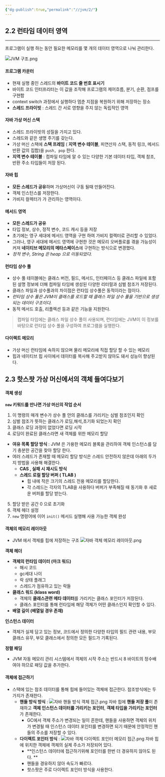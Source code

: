 ```yaml
---
{"dg-publish":true,"permalink":"//jvm/2/"}
---
```




## 2.2 런타임 데이터 영역
---
프로그램이 실행 하는 동안 필요한 메모리를 몇 개의 데이터 영역으로 나눠 관리한다.

![JVM 구조.png](/img/user/0.%20%EC%9D%B4%EB%AF%B8%EC%A7%80/JVM%20%EA%B5%AC%EC%A1%B0.png)

####  프로그램 카운터
- 현재 실행 중인 스레드의 **바이트 코드 줄 번호 표시기**
- 바이트 코드 인터프리터는 이 값을 조작해  프로그램의 제어흐름, 분기, 순환, 점프를 구현함
- context switch 과정에서 실행하다 멈춘 지점을 복원하기 위해 저장하는 장소
- **스레드 프라이빗** : 스레드 간 서로 영향을 주지 않는 독립적인 영역

#### 자바 가상 머신 스택
- 스레드 프라이빗의 성질을 가지고 있다.
- 스레드와 같은 생명 주기를 갖는다.
- 가상 머신 스택에 **스택 프레임** ( **지역 변수 테이블**, 피연산자 스택, 동적 링크, 메서드 반환 값의 집합)을 `push, pop` 한다.
- **지역 변수 테이블** : 컴파일 타임에 알 수 있는 다양한 기본 데이터 타입, 객체 참조, 반환 주소 타입들이 저장 된다.

#### 자바 힙
- **모든 스레드가 공유**하며 가상머신이 구동 될때 만들어진다.
- 객체 인스턴스를 저장한다.
- 가비지 컬렉터가 가 관리하는 영역이다.

#### 메서드 영역
- **모든 스레드가 공유**
- 타입 정보, 상수, 정적 변수, 코드 캐시 등을 저장
- 초기에는 영구 세대에 메서드 영역을 구현 하여 가비지 컬렉터로 관리할 수 있었다.
- 그러나, 영구 세대에 메서드 영역에 구현한 것은 메모리 오버플로를 겪을 가능성이 커져 **네이티브 메모리의 메타스페이스**에 구현하는 방식으로 변경했다.
- *정적 변수, String 은 heap 으로 이동되었다.*

#### 런타임 상수 풀
- 상수 풀 테이블에는 클래스 버전, 필드, 메서드, 인터페이스 등 클래스 파일에 포함된 설명 정보에 더해 컴파일 타임에 생성된 다양한 리터럴과 심벌 참조가 저장된다.
- 클래스 파일과 상수풀과의 차이점은 런타임 상수풀은 동적이라는 점이다.
- *런타임 상수 풀은 JVM이 클래스를 로드할 때 클래스 파일 상수 풀을 기반으로 생성되는 데이터 구조이다.*
- 동적 메서드 호출, 리플렉션 등과 같은 기능을 지원한다.

> 컴파일 타임에는 클래스 파일 상수 풀이 사용되며, 런타임에는 JVM이 이 정보를 바탕으로 런타임 상수 풀을 구성하여 프로그램을 실행한다.


#### 다이렉트 메모리
- 가상 머신 런타임에 속하지 않으며 물리 메모리에 직접 할당 할 수 있는 메모리
- 힙과 네이티브 힙 사이에서 데이터를 복사해 주고받지 않아도 돼서 성능이 향상된다.


## 2.3 핫스팟 가상 머신에서의 객체 들여다보기

#### 객체 생성
**`new` 키워드를 만나면 가상 머신의 작업 순서**

1. 이 명령의 매개 변수가 상수 풀 안의 클래스를 가리키는 심벌 참조인지 확인
2. 심벌 참조가 뜻하는 클래스가 로딩,해석,초기화 되었는지 확인
3. 클래스 로딩 과정이 없었다면 로딩 시작
4. 로딩이 완료된 클래스라면 새 객체를 위한 메모리 할당

- **여유 목록 할당 방식** : JVM 은 가용한 메모리 블록을 관리하여 객체 인스턴스를 담기 충분한 공간을 찾아 할당 한다. 
- 여러 스레드가 존재할 때 메모리 할당 방식은 스레드 안전하지 않은데 아래의 두가지 방법을 사용해 해결한다.
	- **CAS , 실패 시 재시도 방식**
	- **스레드 로컬 할당 버퍼 ( TLAB )**
		- 힙 내에 작은 크기의 스레드 전용 메모리를 할당한다.
		- 각 스레드는 각자의 TLAB을 사용하다 버퍼가 부족해질 때 동기화 후 새로운 버퍼를 할당 받는다.

5. 할당 받은 공간 0 으로 초기화
6. 객체 헤더 설정
7. `new` 명령어에 이어 `init()` 메서드 실행해 사용 가능한 객체 완성

#### 객체의 메모리 레이아웃
- JVM 에서 객체를 힙에 저장하는 구조
![자바 객체 메모리 레이아웃.png](/img/user/0.%20%EC%9D%B4%EB%AF%B8%EC%A7%80/%EC%9E%90%EB%B0%94%20%EA%B0%9D%EC%B2%B4%20%EB%A9%94%EB%AA%A8%EB%A6%AC%20%EB%A0%88%EC%9D%B4%EC%95%84%EC%9B%83.png)

**객체 헤더**
- **객체의 런타임 데이터 (마크 워드)**
	- 해시 코드
	- gc세대 나이
	- 락 상태 플래그
	- 스레드가 점유하고 있는 락들
- **클래스 워드 (klass word)**
	- 객체의 **클래스관련 메타 데이터**를 가리키는 클래스 포인터가 저장된다.
	- 클래스 포인터를 통해 런타임에 해당 객체가 어떤 클래스인지 확인할 수 있다.
- **배열 길이 (배열일 경우 존재)**


**인스턴스 데이터**
- 객체가 실제 담고 있는 정보, 코드에서 정의한 다양한 타입의 필드 관련 내용, 부모 클래스 유무, 부모 클래스에서 정의한 모든 필드가 기록된다.

**정렬 패딩**
- JVM 자동 메모리 관리 시스템에서 객체의 시작 주소는 반드시 8 바이트의 정수배여야 하므로 패딩 값을 추가한다.



#### 객체에 접근하기
- 스택에 있는 참조 데이터를 통해 힙에  들어있는 객체에 접근한다. 참조방식에는 두가지가 존재한다.
	- **핸들 방식 방식** : 
	  ![자바 핸들 방식 객체 접근.png](/img/user/0.%20%EC%9D%B4%EB%AF%B8%EC%A7%80/%EC%9E%90%EB%B0%94%20%ED%95%B8%EB%93%A4%20%EB%B0%A9%EC%8B%9D%20%EA%B0%9D%EC%B2%B4%20%EC%A0%91%EA%B7%BC.png)
	  자바 힙에 **핸들 저장 풀**이 존재하고 **객체 인스턴스 데이터를 가리키는 포인터**, **객체 타입을 가리키는 포인터**가 존재한다.
		- GC에서 객체 주소가 변경되는 일이 흔한데, 핸들을 사용하면 객체의 위치가 변경될 때 인스턴스 데이터 포인터를 변경하면 되기 때문에 안정적인 핸들의 주소를 저장할 수 있다.
	- **다이렉트 포인터 방식** : 
	  ![자바 객체 다이렉트 포인터 메모리 접근.png](/img/user/0.%20%EC%9D%B4%EB%AF%B8%EC%A7%80/%EC%9E%90%EB%B0%94%20%EA%B0%9D%EC%B2%B4%20%EB%8B%A4%EC%9D%B4%EB%A0%89%ED%8A%B8%20%ED%8F%AC%EC%9D%B8%ED%84%B0%20%EB%A9%94%EB%AA%A8%EB%A6%AC%20%EC%A0%91%EA%B7%BC.png)
	  자바 힙에 위치한 객체에 객체의 실제 주소가 저장되어 있다.
		- **인스턴스 데이터에 접근하기위해 포인터를 한번 더 경유하지 않아도 된다. **
		- 핸들을 경유하지 않아 속도가 빠르다.
		- 핫스팟은 주로 다이렉트 포인터 방식을 사용한다.






